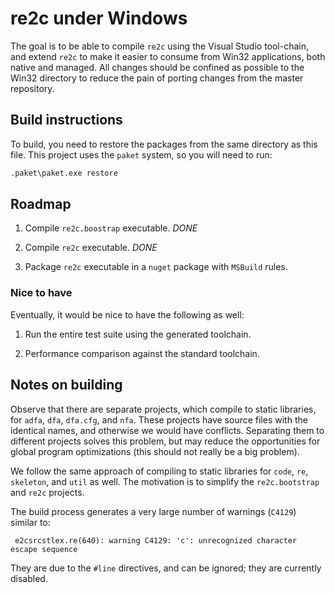 # re2c under Windows

The goal is to be able to compile `re2c` using the Visual Studio tool-chain, and extend `re2c`
to make it easier to consume from Win32 applications, both native and managed.
All changes should be confined as possible to the Win32 directory to reduce the pain of
porting changes from the master repository.

## Build instructions

To build, you need to restore the packages from the same directory as this file.
This project uses the `paket` system, so you will need to run:

```cmd
.paket\paket.exe restore
```

## Roadmap

1. Compile `re2c.boostrap` executable. _DONE_

1. Compile `re2c` executable. _DONE_

1. Package `re2c` executable in a `nuget` package with `MSBuild` rules.

### Nice to have

Eventually, it would be nice to have the following as well:

1. Run the entire test suite using the generated toolchain.

1. Performance comparison against the standard toolchain.

## Notes on building

Observe that there are separate projects, which compile to static libraries,
for `adfa`, `dfa`, `dfa.cfg`, and `nfa`. These projects have source files with
the identical names, and otherwise we would have conflicts. Separating them
to different projects solves this problem, but may reduce the opportunities
for global program optimizations (this should not really be a big problem).

We follow the same approach of compiling to static libraries for
`code`, `re`, `skeleton`, and `util` as well.
The motivation is to simplify the `re2c.bootstrap` and `re2c` projects.

The build process generates a very large number of warnings (`C4129`) similar to:

```
 e2csrcstlex.re(640): warning C4129: 'c': unrecognized character escape sequence
```

They are due to the `#line` directives, and can be ignored; they are currently disabled.